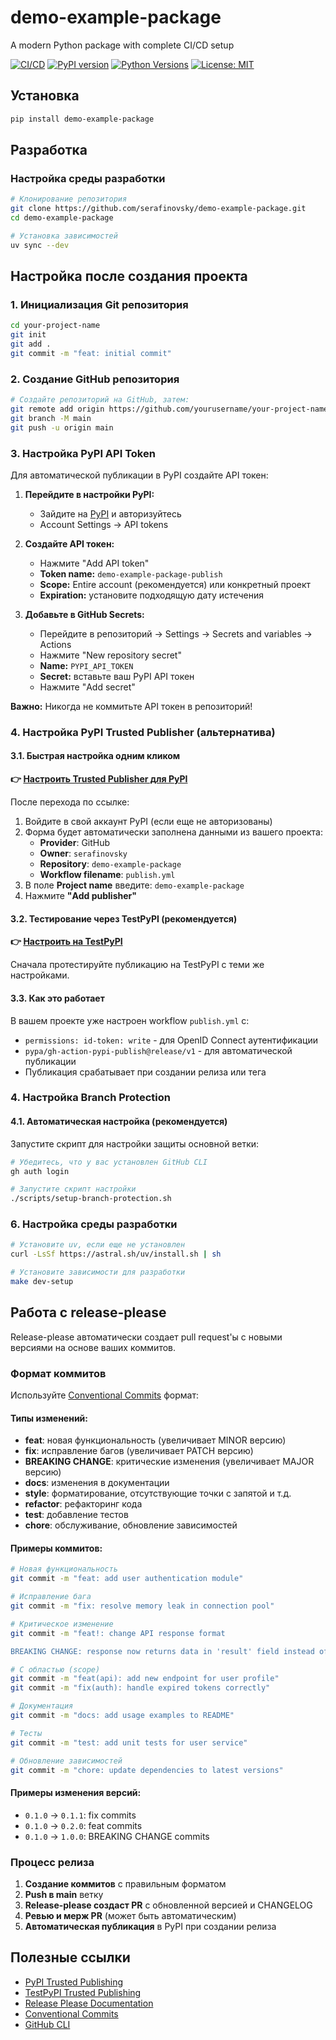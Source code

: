 # demo-example-package

A modern Python package with complete CI/CD setup

[![CI/CD](https://github.com/serafinovsky/demo-example-package/actions/workflows/ci.yml/badge.svg)](https://github.com/serafinovsky/demo-example-package/actions/workflows/ci.yml)
[![PyPI version](https://badge.fury.io/py/demo-example-package.svg)](https://badge.fury.io/py/demo-example-package)
[![Python Versions](https://img.shields.io/pypi/pyversions/demo-example-package.svg)](https://pypi.org/project/demo-example-package/)
[![License: MIT](https://img.shields.io/badge/License-MIT-blue.svg)](https://opensource.org/licenses/MIT)

## Установка

```bash
pip install demo-example-package
```

## Разработка

### Настройка среды разработки

```bash
# Клонирование репозитория
git clone https://github.com/serafinovsky/demo-example-package.git
cd demo-example-package

# Установка зависимостей
uv sync --dev
```

## Настройка после создания проекта

### 1. Инициализация Git репозитория

```bash
cd your-project-name
git init
git add .
git commit -m "feat: initial commit"
```

### 2. Создание GitHub репозитория

```bash
# Создайте репозиторий на GitHub, затем:
git remote add origin https://github.com/yourusername/your-project-name.git
git branch -M main
git push -u origin main
```

### 3. Настройка PyPI API Token

Для автоматической публикации в PyPI создайте API токен:

1. **Перейдите в настройки PyPI:**

   - Зайдите на [PyPI](https://pypi.org) и авторизуйтесь
   - Account Settings → API tokens

2. **Создайте API токен:**

   - Нажмите "Add API token"
   - **Token name:** `demo-example-package-publish`
   - **Scope:** Entire account (рекомендуется) или конкретный проект
   - **Expiration:** установите подходящую дату истечения

3. **Добавьте в GitHub Secrets:**
   - Перейдите в репозиторий → Settings → Secrets and variables → Actions
   - Нажмите "New repository secret"
   - **Name:** `PYPI_API_TOKEN`
   - **Secret:** вставьте ваш PyPI API токен
   - Нажмите "Add secret"

**Важно:** Никогда не коммитьте API токен в репозиторий!

### 4. Настройка PyPI Trusted Publisher (альтернатива)

#### 3.1. Быстрая настройка одним кликом

**👉 [Настроить Trusted Publisher для PyPI](https://pypi.org/manage/account/publishing/?provider=github&owner=serafinovsky&repository=demo-example-package&workflow_filename=publish.yml)**

После перехода по ссылке:

1. Войдите в свой аккаунт PyPI (если еще не авторизованы)
2. Форма будет автоматически заполнена данными из вашего проекта:
   - **Provider**: GitHub
   - **Owner**: `serafinovsky`
   - **Repository**: `demo-example-package`
   - **Workflow filename**: `publish.yml`
3. В поле **Project name** введите: `demo-example-package`
4. Нажмите **"Add publisher"**

#### 3.2. Тестирование через TestPyPI (рекомендуется)

**👉 [Настроить на TestPyPI](https://test.pypi.org/manage/account/publishing/?provider=github&owner=serafinovsky&repository=demo-example-package&workflow_filename=publish.yml)**

Сначала протестируйте публикацию на TestPyPI с теми же настройками.

#### 3.3. Как это работает

В вашем проекте уже настроен workflow `publish.yml` с:

- `permissions: id-token: write` - для OpenID Connect аутентификации
- `pypa/gh-action-pypi-publish@release/v1` - для автоматической публикации
- Публикация срабатывает при создании релиза или тега

### 4. Настройка Branch Protection

#### 4.1. Автоматическая настройка (рекомендуется)

Запустите скрипт для настройки защиты основной ветки:

```bash
# Убедитесь, что у вас установлен GitHub CLI
gh auth login

# Запустите скрипт настройки
./scripts/setup-branch-protection.sh
```

### 6. Настройка среды разработки

```bash
# Установите uv, если еще не установлен
curl -LsSf https://astral.sh/uv/install.sh | sh

# Установите зависимости для разработки
make dev-setup
```

## Работа с release-please

Release-please автоматически создает pull request'ы с новыми версиями на основе ваших коммитов.

### Формат коммитов

Используйте [Conventional Commits](https://www.conventionalcommits.org/ru/v1.0.0/) формат:

#### Типы изменений:

- **feat**: новая функциональность (увеличивает MINOR версию)
- **fix**: исправление багов (увеличивает PATCH версию)
- **BREAKING CHANGE**: критические изменения (увеличивает MAJOR версию)
- **docs**: изменения в документации
- **style**: форматирование, отсутствующие точки с запятой и т.д.
- **refactor**: рефакторинг кода
- **test**: добавление тестов
- **chore**: обслуживание, обновление зависимостей

#### Примеры коммитов:

```bash
# Новая функциональность
git commit -m "feat: add user authentication module"

# Исправление бага
git commit -m "fix: resolve memory leak in connection pool"

# Критическое изменение
git commit -m "feat!: change API response format

BREAKING CHANGE: response now returns data in 'result' field instead of 'data'"

# С областью (scope)
git commit -m "feat(api): add new endpoint for user profile"
git commit -m "fix(auth): handle expired tokens correctly"

# Документация
git commit -m "docs: add usage examples to README"

# Тесты
git commit -m "test: add unit tests for user service"

# Обновление зависимостей
git commit -m "chore: update dependencies to latest versions"
```

#### Примеры изменения версий:

- `0.1.0` → `0.1.1`: fix commits
- `0.1.0` → `0.2.0`: feat commits
- `0.1.0` → `1.0.0`: BREAKING CHANGE commits

### Процесс релиза

1. **Создание коммитов** с правильным форматом
2. **Push в main** ветку
3. **Release-please создаст PR** с обновленной версией и CHANGELOG
4. **Ревью и мерж PR** (может быть автоматическим)
5. **Автоматическая публикация** в PyPI при создании релиза

## Полезные ссылки

- [PyPI Trusted Publishing](https://docs.pypi.org/trusted-publishers/)
- [TestPyPI Trusted Publishing](https://test.pypi.org/help/#trusted-publishing)
- [Release Please Documentation](https://github.com/googleapis/release-please)
- [Conventional Commits](https://www.conventionalcommits.org/)
- [GitHub CLI](https://cli.github.com/)
